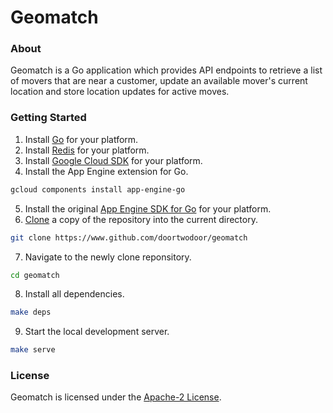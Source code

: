 # Geomatch

### About
Geomatch is a Go application which provides API endpoints to retrieve a list of movers that are near a customer, update an available mover's current location and store location updates for active moves.

### Getting Started
1. Install [Go](https://www.golang.org/dl/) for your platform.
2. Install [Redis](https://www.redis.io/topics/quickstart/) for your platform.
3. Install [Google Cloud SDK](https://cloud.google.com/sdk/downloads/) for your platform.
4. Install the App Engine extension for Go.
```Bash
gcloud components install app-engine-go
```
5. Install the original [App Engine SDK for Go](https://cloud.google.com/appengine/docs/standard/go/download/) for your platform.
6. [Clone](https://help.github.com/articles/cloning-a-repository/) a copy of the repository into the current directory.
```Bash
git clone https://www.github.com/doortwodoor/geomatch
```
7. Navigate to the newly clone reponsitory.
```Bash
cd geomatch
```
8. Install all dependencies.
```Bash
make deps
```
9. Start the local development server.
```Bash
make serve
```

### License
Geomatch is licensed under the [Apache-2 License](https://www.github.com/DoorTwoDoor/geomatch/blob/master/LICENSE).
